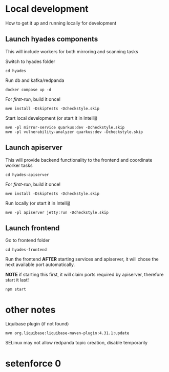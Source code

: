 # Local development
How to get it up and running locally for development

## Launch hyades components
This will include workers for both mirroring and scanning tasks

Switch to hyades folder
```
cd hyades
```

Run db and kafka/redpanda
```
docker compose up -d
```

For *first-run*, build it once!
```
mvn install -DskipTests -Dcheckstyle.skip
```

Start local development (or start it in Intellij)
```
mvn -pl mirror-service quarkus:dev -Dcheckstyle.skip
mvn -pl vulnerability-analyzer quarkus:dev -Dcheckstyle.skip
```

## Launch apiserver

This will provide backend functionality to the frontend and coordinate worker tasks
```
cd hyades-apiserver
```

For *first-run*, build it once!
```
mvn install -DskipTests -Dcheckstyle.skip
```

Run locally (or start it in Intellij)
```
mvn -pl apiserver jetty:run -Dcheckstyle.skip
```

## Launch frontend
Go to frontend folder
```
cd hyades-frontend
```

Run the frontend **AFTER** starting services and apiserver, it will chose the next available port automatically. 

**NOTE** if starting this first, it will claim ports required by apiserver, therefore start it last!
```
npm start
```

# other notes
Liquibase plugin (if not found)
```
mvn org.liquibase:liquibase-maven-plugin:4.31.1:update
```

SELinux may not allow redpanda topic creation, disable temporarily
# setenforce 0
